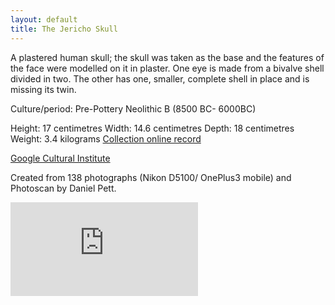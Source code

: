 ```yaml
---
layout: default
title: The Jericho Skull
---
```


A plastered human skull; the skull was taken as the base and the features of the face were modelled on it in plaster. One eye is made from a bivalve shell divided in two. The other has one, smaller, complete shell in place and is missing its twin.

Culture/period: Pre-Pottery Neolithic B (8500 BC- 6000BC)

Height: 17 centimetres
Width: 14.6 centimetres
Depth: 18 centimetres
Weight: 3.4 kilograms
[Collection online record](http://bit.ly/jerichoSkull3D)

[Google Cultural Institute](https://www.google.com/culturalinstitute/beta/asset/swH1nFuqOHaDLQ)

Created from 138 photographs (Nikon D5100/ OnePlus3 mobile) and Photoscan by Daniel Pett.

<div class="embed-responsive embed-responsive-4by3">
    <iframe title="A 3D model" class="embed-responsive-item" src="https://sketchfab.com/models/bdcf4843e0964da2931aa7ab1fc1b99d/embed" frameborder="0" allow="autoplay; fullscreen; vr" mozallowfullscreen="true" webkitallowfullscreen="true"></iframe>
</div>
